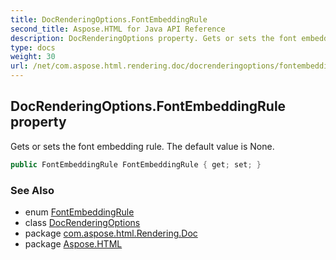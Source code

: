 ```yaml
---
title: DocRenderingOptions.FontEmbeddingRule
second_title: Aspose.HTML for Java API Reference
description: DocRenderingOptions property. Gets or sets the font embedding rule. The default value is None
type: docs
weight: 30
url: /net/com.aspose.html.rendering.doc/docrenderingoptions/fontembeddingrule/
---
```

## DocRenderingOptions.FontEmbeddingRule property

Gets or sets the font embedding rule. The default value is None.

```java
public FontEmbeddingRule FontEmbeddingRule { get; set; }
```

### See Also

* enum [FontEmbeddingRule](../../fontembeddingrule/)
* class [DocRenderingOptions](../)
* package [com.aspose.html.Rendering.Doc](../../docrenderingoptions/)
* package [Aspose.HTML](../../../)
